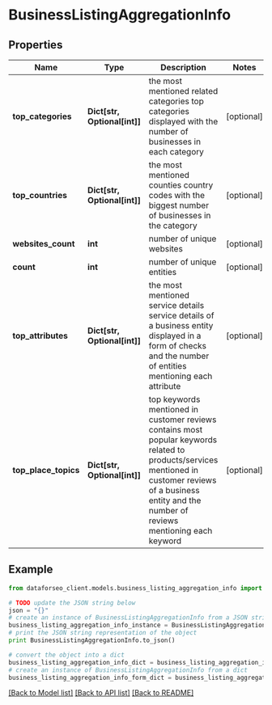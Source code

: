 # BusinessListingAggregationInfo


## Properties

Name | Type | Description | Notes
------------ | ------------- | ------------- | -------------
**top_categories** | **Dict[str, Optional[int]]** | the most mentioned related categories top categories displayed with the number of businesses in each category | [optional] 
**top_countries** | **Dict[str, Optional[int]]** | the most mentioned counties country codes with the biggest number of businesses in the category | [optional] 
**websites_count** | **int** | number of unique websites | [optional] 
**count** | **int** | number of unique entities | [optional] 
**top_attributes** | **Dict[str, Optional[int]]** | the most mentioned service details service details of a business entity displayed in a form of checks and the number of entities mentioning each attribute | [optional] 
**top_place_topics** | **Dict[str, Optional[int]]** | top keywords mentioned in customer reviews contains most popular keywords related to products/services mentioned in customer reviews of a business entity and the number of reviews mentioning each keyword | [optional] 

## Example

```python
from dataforseo_client.models.business_listing_aggregation_info import BusinessListingAggregationInfo

# TODO update the JSON string below
json = "{}"
# create an instance of BusinessListingAggregationInfo from a JSON string
business_listing_aggregation_info_instance = BusinessListingAggregationInfo.from_json(json)
# print the JSON string representation of the object
print BusinessListingAggregationInfo.to_json()

# convert the object into a dict
business_listing_aggregation_info_dict = business_listing_aggregation_info_instance.to_dict()
# create an instance of BusinessListingAggregationInfo from a dict
business_listing_aggregation_info_form_dict = business_listing_aggregation_info.from_dict(business_listing_aggregation_info_dict)
```
[[Back to Model list]](../README.md#documentation-for-models) [[Back to API list]](../README.md#documentation-for-api-endpoints) [[Back to README]](../README.md)


